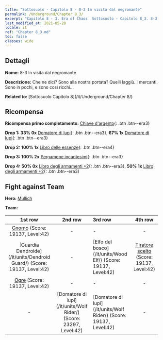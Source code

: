 ```yaml
---
title: "Sottosuolo - Capitolo 8 - 8-3 In visita dal negromante"
permalink: /Underground/Chapter 8_3/
excerpt: "Capitolo 8 - 3. Era of Chaos  Sottosuolo - Capitolo 8_3. 8-3 In visita dal negromante"
last_modified_at: 2021-05-28
locale: it
ref: "Chapter 8_3.md"
toc: false
classes: wide
---
```


## Dettagli

 **Nome:** 8-3 In visita dal negromante

 **Descrizione:** Che ne dici? Sono alla nostra portata? Quelli laggiù. I mercanti. Sono in pochi, e sono così ricchi...

 **Related to:** [Sottosuolo Capitolo 8](/it/Underground/Chapter 8/)

## Ricompensa

 **Ricompensa primo completamento:** [Chiave d'argento](/ItemsIT/con_693/){: .btn .btn--era3}

 **Drop 1:** **33% 0x** [Domatore di lupi](/ItemsIT/unt_218/){: .btn .btn--era3}, **67% 1x** [Domatore di lupi](/ItemsIT/unt_218/){: .btn .btn--era3}

 **Drop 2:** **100% 1x** [Libro delle essenze](/ItemsIT/mat_39/){: .btn .btn--era4}

 **Drop 3:** **100% 2x** [Pergamene incantesimi](/ItemsIT/con_694/){: .btn .btn--era3}

 **Drop 4:** **50% 0x** [Libro degli armamenti +2](/ItemsIT/mat_32/){: .btn .btn--era3}, **50% 1x** [Libro degli armamenti +2](/ItemsIT/mat_32/){: .btn .btn--era3}


## Fight against Team
 **Hero:** [Mullich](/it/heroes/Mullich/)

 **Team:**


  | 1st row | 2nd row | 3rd row | 4th row |
  |:----:|:----:|:----|:----:|
  | [Gnomo](/it/units/Dwarf/) (Score: 19137, Level:42)  | - | - | - |
  | [Guardia Dendroide](/it/units/Dendroid Guard/) (Score: 19137, Level:42)  | - | [Elfo del bosco](/it/units/Wood Elf/) (Score: 19137, Level:42)  | [Tiratore scelto](/it/units/Marksman/) (Score: 19137, Level:42)  |
  | [Ogre](/it/units/Ogre/) (Score: 19137, Level:42)  | - | - | - |
  | - | [Domatore di lupi](/it/units/Wolf Rider/) (Score: 23297, Level:42)  | [Domatore di lupi](/it/units/Wolf Rider/) (Score: 19137, Level:42)  | - |


